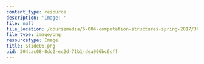 ```yaml
---
content_type: resource
description: 'Image: '
file: null
file_location: /coursemedia/6-004-computation-structures-spring-2017/304cac088dc2ec2d71b1dea906bc6cff_Slide06.png
file_type: image/png
resourcetype: Image
title: Slide06.png
uid: 304cac08-8dc2-ec2d-71b1-dea906bc6cff
---
```

